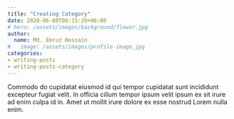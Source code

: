 ```yaml
---
title: "Creating Category"
date: 2020-06-08T06:15:29+06:00
# hero: /assets/images/background/flower.jpg
author:
  name: Md. Emruz Hossain
#   image: /assets/images/profile-image.jpg
categories:
- writing-posts
- writing-posts-category
---
```


Commodo do cupidatat eiusmod id qui tempor cupidatat sunt incididunt excepteur fugiat velit. In officia cillum tempor ipsum velit ipsum ex sit irure ad enim culpa id in. Amet ut mollit irure dolore ex esse nostrud Lorem nulla enim.
